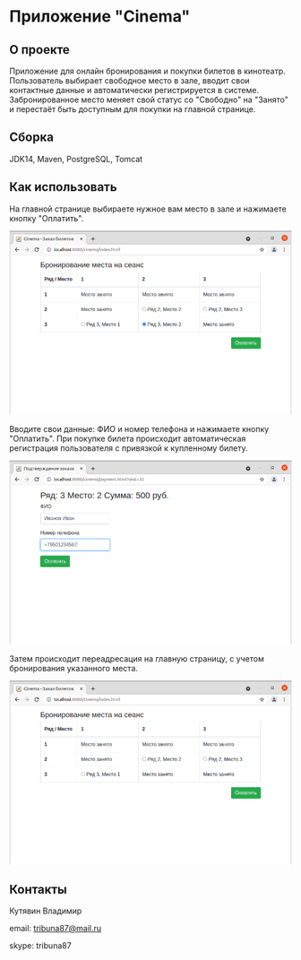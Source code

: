 # Приложение "Cinema"

## О проекте
Приложение для онлайн бронирования и покупки билетов в кинотеатр. 
Пользователь выбирает свободное место в зале, вводит свои контактные данные и автоматически
регистрируется в системе. Забронированное место меняет свой статус со "Свободно" на "Занято" и перестаёт быть 
доступным для покупки на главной странице.

## Сборка
JDK14, Maven, PostgreSQL, Tomcat

## Как использовать
На главной странице выбираете нужное вам место в зале и нажимаете кнопку
"Оплатить".

![main](images/Selection_078.png)

Вводите свои данные: ФИО и номер телефона и нажимаете кнопку "Оплатить".
При покупке билета происходит автоматическая регистрация пользователя с
привязкой к купленному билету.

![addContact](images/Selection_079.png)

Затем происходит переадресация на главную страницу, с учетом бронирования 
указанного места.

![final](images/Selection_081.png)

## Контакты
Кутявин Владимир

email: tribuna87@mail.ru

skype: tribuna87